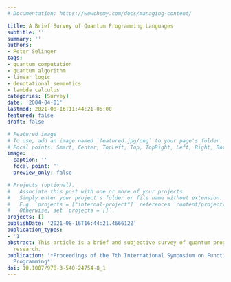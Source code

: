 ```yaml
---
# Documentation: https://wowchemy.com/docs/managing-content/

title: A Brief Survey of Quantum Programming Languages
subtitle: ''
summary: ''
authors:
- Peter Selinger
tags:
- quantum computation
- quantum algorithm
- linear logic
- denotational semantics
- lambda calculus
categories: [Survey]
date: '2004-04-01'
lastmod: 2021-08-16T11:44:21-05:00
featured: false
draft: false

# Featured image
# To use, add an image named `featured.jpg/png` to your page's folder.
# Focal points: Smart, Center, TopLeft, Top, TopRight, Left, Right, BottomLeft, Bottom, BottomRight.
image:
  caption: ''
  focal_point: ''
  preview_only: false

# Projects (optional).
#   Associate this post with one or more of your projects.
#   Simply enter your project's folder or file name without extension.
#   E.g. `projects = ["internal-project"]` references `content/project/deep-learning/index.md`.
#   Otherwise, set `projects = []`.
projects: []
publishDate: '2021-08-16T16:44:21.466612Z'
publication_types:
- '1'
abstract: This article is a brief and subjective survey of quantum programming language
  research.
publication: '*Proceedings of the 7th International Symposium on Functional and Logic
  Programming*'
doi: 10.1007/978-3-540-24754-8_1
---
```

